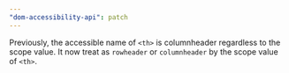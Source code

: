 ```yaml
---
"dom-accessibility-api": patch
---
```


Previously, the accessible name of `<th>` is columnheader regardless to the scope value.
It now treat as `rowheader` or `columnheader` by the scope value of `<th>`.
